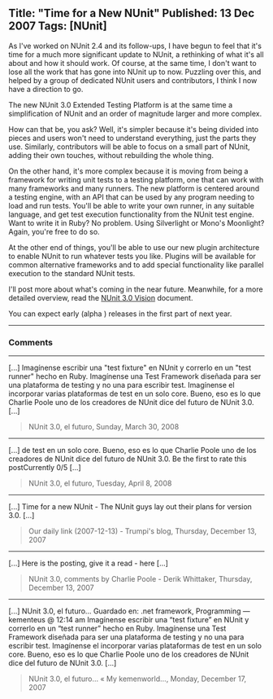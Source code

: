 Title: "Time for a New NUnit"
Published: 13 Dec 2007
Tags: [NUnit]
---
As I've worked on NUnit 2.4 and its follow-ups, I have begun to feel that it's time for a much more significant update to NUnit, a rethinking of what it's all about and how it should work. Of course, at the same time, I don't want to lose all the work that has gone into NUnit up to now. Puzzling over this, and helped by a group of dedicated NUnit users and contributors, I think I now have a direction to go.

The new NUnit 3.0 Extended Testing Platform is at the same time a simplification of NUnit and an order of magnitude larger and more complex.

How can that be, you ask? Well, it's simpler because it's being divided into pieces and users won't need to understand everything, just the parts they use. Similarly, contributors will be able to focus on a small part of NUnit, adding their own touches, without rebuilding the whole thing.

On the other hand, it's more complex because it is moving from being a framework for writing unit tests to a testing platform, one that can work with many frameworks and many runners. The new platform is centered around a testing engine, with an API that can be used by any program needing to load and run tests. You'll be able to write your own runner, in any suitable language, and get test execution functionality from the NUnit test engine. Want to write it in Ruby? No problem. Using Silverlight or Mono's Moonlight? Again, you're free to do so.

At the other end of things, you'll be able to use our new plugin architecture to enable NUnit to run whatever tests you like. Plugins will be available for common alternative frameworks and to add special functionality like parallel execution to the standard NUnit tests.

I'll post more about what's coming in the near future. Meanwhile, for a more detailed overview, read the [NUnit 3.0 Vision](/files/nunit-30-vision.pdf) document.

You can expect early (alpha ) releases in the first part of next year.


---

### Comments

---

[...] Imag&iacute;nense escribir una &quot;test fixture&quot; en NUnit y correrlo en un &quot;test runner&quot; hecho en Ruby. Imag&iacute;nense una Test Framework dise&ntilde;ada para ser una plataforma de testing y no una para escribir test. Imag&iacute;nense el incorporar varias plataformas de test en un solo core. Bueno, eso es lo que Charlie Poole uno de los creadores de NUnit dice del futuro de NUnit 3.0. [...]
>NUnit 3.0, el futuro, Sunday, March 30, 2008

---

[...] de test en un solo core. Bueno, eso es lo que Charlie Poole uno de los creadores de NUnit dice del futuro de NUnit 3.0.    Be the first to rate this postCurrently 0/5 [...]
>NUnit 3.0, el futuro, Tuesday, April 8, 2008

---

[...] Time for a new NUnit - The NUnit guys lay out their plans for version 3.0. [...]
>Our daily link (2007-12-13) - Trumpi&#39;s blog, Thursday, December 13, 2007

---

[...] Here is the posting, give it a read - here [...]
>NUnit 3.0, comments by Charlie Poole - Derik Whittaker, Thursday, December 13, 2007

---

[...] NUnit 3.0, el&nbsp;futuro&#8230; Guardado en: .net framework, Programming &#8212; kementeus @ 12:14 am   Imagínense escribir una &#8220;test fixture&#8221; en NUnit y correrlo en un &#8220;test runner&#8221; hecho en Ruby. Imagínense una Test Framework diseñada para ser una plataforma de testing y no una para escribir test. Imagínense el incorporar varias plataformas de test en un solo core. Bueno, eso es lo que Charlie Poole uno de los creadores de NUnit dice del futuro de NUnit 3.0. [...]
>NUnit 3.0, el futuro&#8230; &laquo; My kemenworld&#8230;, Monday, December 17, 2007
